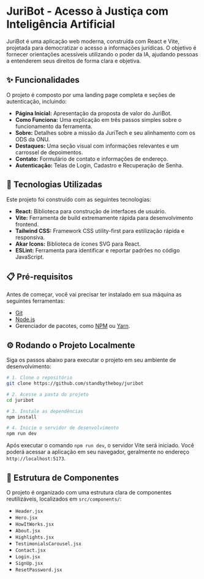 # JuriBot - Acesso à Justiça com Inteligência Artificial

JuriBot é uma aplicação web moderna, construída com React e Vite, projetada para democratizar o acesso a informações jurídicas. O objetivo é fornecer orientações acessíveis utilizando o poder da IA, ajudando pessoas a entenderem seus direitos de forma clara e objetiva.

## ✨ Funcionalidades

O projeto é composto por uma landing page completa e seções de autenticação, incluindo:

  * **Página Inicial:** Apresentação da proposta de valor do JuriBot.
  * **Como Funciona:** Uma explicação em três passos simples sobre o funcionamento da ferramenta.
  * **Sobre:** Detalhes sobre a missão da JuriTech e seu alinhamento com os ODS da ONU.
  * **Destaques:** Uma seção visual com informações relevantes e um carrossel de depoimentos.
  * **Contato:** Formulário de contato e informações de endereço.
  * **Autenticação:** Telas de Login, Cadastro e Recuperação de Senha.

## 🚀 Tecnologias Utilizadas

Este projeto foi construído com as seguintes tecnologias:

  * **React:** Biblioteca para construção de interfaces de usuário.
  * **Vite:** Ferramenta de build extremamente rápida para desenvolvimento frontend.
  * **Tailwind CSS:** Framework CSS utility-first para estilização rápida e responsiva.
  * **Akar Icons:** Biblioteca de ícones SVG para React.
  * **ESLint:** Ferramenta para identificar e reportar padrões no código JavaScript.

## 📋 Pré-requisitos

Antes de começar, você vai precisar ter instalado em sua máquina as seguintes ferramentas:

  * [Git](https://git-scm.com)
  * [Node.js](https://nodejs.org/en/)
  * Gerenciador de pacotes, como [NPM](https://www.npmjs.com/) ou [Yarn](https://yarnpkg.com/).

## ⚙️ Rodando o Projeto Localmente

Siga os passos abaixo para executar o projeto em seu ambiente de desenvolvimento:

```bash
# 1. Clone o repositório
git clone https://github.com/standbytheboy/juribot

# 2. Acesse a pasta do projeto
cd juribot

# 3. Instale as dependências
npm install

# 4. Inicie o servidor de desenvolvimento
npm run dev
```

Após executar o comando `npm run dev`, o servidor Vite será iniciado. Você poderá acessar a aplicação em seu navegador, geralmente no endereço `http://localhost:5173`.

## 📂 Estrutura de Componentes

O projeto é organizado com uma estrutura clara de componentes reutilizáveis, localizados em `src/components/`:

  * `Header.jsx`
  * `Hero.jsx`
  * `HowItWorks.jsx`
  * `About.jsx`
  * `Highlights.jsx`
  * `TestimonialsCarousel.jsx`
  * `Contact.jsx`
  * `Login.jsx`
  * `SignUp.jsx`
  * `ResetPassword.jsx`
